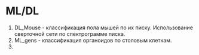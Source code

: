 # ML/DL

1. DL_Mouse - классификация пола мышей по их писку. Использование сверточной сети по спектрограмме писка.
2. ML_gens - классификация органоидов по столовым клеткам.
3. 
